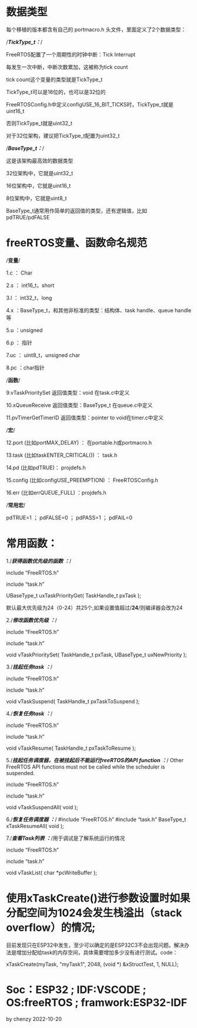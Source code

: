 # 数据类型

每个移植的版本都含有自己的 portmacro.h 头文件，里面定义了2个数据类型：

/***TickType_t：***/

FreeRTOS配置了一个周期性的时钟中断：Tick Interrupt

每发生一次中断，中断次数累加，这被称为tick count

tick count这个变量的类型就是TickType_t

TickType_t可以是16位的，也可以是32位的

FreeRTOSConfig.h中定义configUSE_16_BIT_TICKS时，TickType_t就是uint16_t

否则TickType_t就是uint32_t

对于32位架构，建议把TickType_t配置为uint32_t

/***BaseType_t：***/

这是该架构最高效的数据类型

32位架构中，它就是uint32_t

16位架构中，它就是uint16_t

8位架构中，它就是uint8_t

BaseType_t通常用作简单的返回值的类型，还有逻辑值，比如 pdTRUE/pdFALSE

# freeRTOS变量、函数命名规范

/**********变量**********/

1.c ： Char

2.s ： int16_t，short

3.l ： int32_t，long

4.x ：BaseType_t，和其他非标准的类型：结构体、task handle、queue handle等

5.u ：unsigned

6.p ： 指针

7.uc ： uint8_t，unsigned char

8.pc ：char指针


/**********函数**********/

9.vTaskPrioritySet 返回值类型：void 在task.c中定义

10.xQueueReceive 返回值类型：BaseType_t 在queue.c中定义

11.pvTimerGetTimerID 返回值类型：pointer to void在timer.c中定义

/**********宏**********/

12.port (比如portMAX_DELAY) ： 在portable.h或portmacro.h

13.task (比如taskENTER_CRITICAL()) ： task.h

14.pd (比如pdTRUE)：  projdefs.h

15.config (比如configUSE_PREEMPTION) ： FreeRTOSConfig.h

16.err (比如errQUEUE_FULL) ：projdefs.h

/**********常用宏**********/

pdTRUE=1 ； pdFALSE=0 ； pdPASS=1 ； pdFAIL=0


# 常用函数：
1./***获得函数优先级的函数 ：***/  

  include “FreeRTOS.h”
  
  include “task.h”

  UBaseType_t uxTaskPriorityGet( TaskHandle_t pxTask );

默认最大优先级为24（0-24）共25个,如果设置值超过/**24**/则编译器会改为24

2./***修改函数优先级 ：***/  
  
  include “FreeRTOS.h”
  
  include “task.h”
  
  void vTaskPrioritySet( TaskHandle_t pxTask, UBaseType_t uxNewPriority );
  
3./***挂起任务task ：***/  

include “FreeRTOS.h”

include “task.h”

void vTaskSuspend( TaskHandle_t pxTaskToSuspend );

4./***恢复任务task ：***/ 

include “FreeRTOS.h”

include “task.h”

void vTaskResume( TaskHandle_t pxTaskToResume );

5./***挂起任务调度器，在被挂起后不能运行freeRTOS的API function ：***/ 
Other FreeRTOS API functions must not be called while the scheduler is suspended.

include “FreeRTOS.h”

include “task.h”

void vTaskSuspendAll( void );

6./***恢复任务调度器 ：***/ 
#include “FreeRTOS.h”
#include “task.h”
BaseType_t xTaskResumeAll( void );

7./***查看Task列表 ：***/用于调试是了解系统运行的情况

include “FreeRTOS.h”

include “task.h”

void vTaskList( char *pcWriteBuffer );


# 使用xTaskCreate()进行参数设置时如果分配空间为1024会发生栈溢出（stack overflow）的情况; 

目前发现只在ESP32中发生，至少可以确定的是ESP32C3不会出现问题。解决办法是增加分配给task的内存空间，具体需要增加多少没有进行测试。code：

xTaskCreate(myTask, "myTask1", 2048, (void *) &xStructTest, 1, NULL);

# Soc：ESP32 ;  IDF:VSCODE ;  OS:freeRTOS  ;  framwork:ESP32-IDF

by chenzy
2022-10-20


